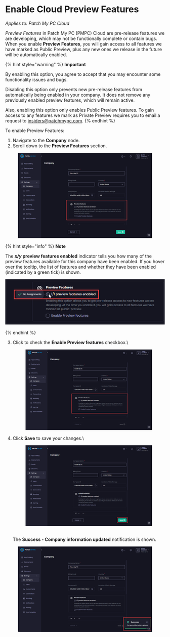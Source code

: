 # Enable Cloud Preview Features

_Applies to: Patch My PC Cloud_

_Preview Features_ in Patch My PC (PMPC) Cloud are pre-release features we are developing, which may not be functionally complete or contain bugs. When you enable **Preview Features**, you will gain access to all features we have marked as Public Preview, plus any new ones we release in the future will be automatically enabled.

{% hint style="warning" %}
**Important**

By enabling this option, you agree to accept that you may encounter some functionality issues and bugs.

Disabling this option only prevents new pre-release features from automatically being enabled in your company. It does not remove any previously enabled preview features, which will remain active.

Also, enabling this option only enables Public Preview features. To gain access to any features we mark as Private Preview requires you to email a request to [insiders@patchmypc.com](mailto:insiders@patchmypc.com).
{% endhint %}

To enable Preview Features:

1. Navigate to the **Company** node.
2. Scroll down to the **Preview Features** section.

<figure><img src="../../../_images/gitbook/image%20%282249%29.png" alt="Scrolling down to the “Preview Features” section" width="563"><figcaption></figcaption></figure>

{% hint style="info" %}
**Note**

The _**x/y**_**&#x20;preview features enabled** indicator tells you how many of the preview features available for this company have been enabled. If you hover over the tooltip, the list of features and whether they have been enabled (indicated by a green tick) is shown.

<img src="../../../_images/gitbook/image%20%282250%29.png" alt="Indicator of the number of preview features enabled for this company" data-size="original">


{% endhint %}

3.  Click to check the **Enable Preview features** checkbox.\


    <figure><img src="../../../_images/gitbook/image%20%282251%29.png" alt="Checking the “Enable Preview features” checkbox." width="563"><figcaption></figcaption></figure>
4.  Click **Save** to save your changes.\


    <figure><img src="../../../_images/gitbook/image%20%282252%29.png" alt="Clicking &#x22;Save&#x22; to save your changes" width="563"><figcaption></figcaption></figure>

    \
    The **Success - Company information updated** notification is shown.

<figure><img src="../../../_images/gitbook/image%20%282253%29.png" alt="“Success - Company information updated” notification" width="563"><figcaption></figcaption></figure>
